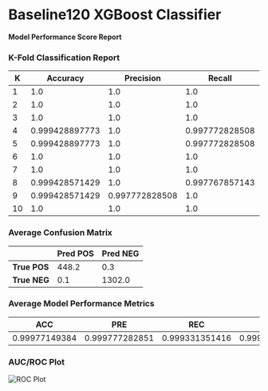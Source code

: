 # Baseline120 XGBoost Classifier
**Model Performance Score Report**

### K-Fold Classification Report
| K | Accuracy | Precision | Recall | F-Measure | AUC | Kappa |
| --- | --- | --- | --- | --- | --- | --- |
| 1 | 1.0 | 1.0 | 1.0 | 1.0 | 1.0 | 1.0 |
| 2 | 1.0 | 1.0 | 1.0 | 1.0 | 1.0 | 1.0 |
| 3 | 1.0 | 1.0 | 1.0 | 1.0 | 1.0 | 1.0 |
| 4 | 0.999428897773 | 1.0 | 0.997772828508 | 0.998885172798 | 0.998886414254 | 0.99850129628 |
| 5 | 0.999428897773 | 1.0 | 0.997772828508 | 0.998885172798 | 0.998886414254 | 0.99850129628 |
| 6 | 1.0 | 1.0 | 1.0 | 1.0 | 1.0 | 1.0 |
| 7 | 1.0 | 1.0 | 1.0 | 1.0 | 1.0 | 1.0 |
| 8 | 0.999428571429 | 1.0 | 0.997767857143 | 0.998882681564 | 0.998883928571 | 0.998498805049 |
| 9 | 0.999428571429 | 0.997772828508 | 1.0 | 0.998885172798 | 0.999615975422 | 0.998501001331 |
| 10 | 1.0 | 1.0 | 1.0 | 1.0 | 1.0 | 1.0 |

### Average Confusion Matrix
| | Pred POS | Pred NEG |
| --- | --- | --- |
| **True POS** | 448.2 | 0.3 |
| **True NEG** | 0.1 | 1302.0 |

### Average Model Performance Metrics
| ACC | PRE | REC | F1 | AUC | KAPP |
| --- | --- | --- | --- | --- | --- |
| 0.99977149384 | 0.999777282851 | 0.999331351416 | 0.999553819996 | 0.99962727325 | 0.999400239894 |

### AUC/ROC Plot
![ROC Plot](baseline120_xgboost_classifier_auc-plot.png)
